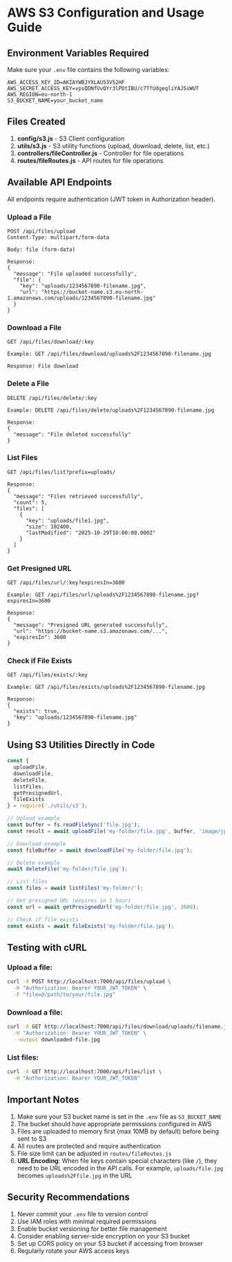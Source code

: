 # AWS S3 Configuration and Usage Guide

## Environment Variables Required

Make sure your `.env` file contains the following variables:

```env
AWS_ACCESS_KEY_ID=AKIAYWBJYXLAU53V52HF
AWS_SECRET_ACCESS_KEY=vpsQDNfUvQYr3lPDtIBU/c7TfUdgeqliYAJ5sWUT
AWS_REGION=eu-north-1
S3_BUCKET_NAME=your_bucket_name
```

## Files Created

1. **config/s3.js** - S3 Client configuration
2. **utils/s3.js** - S3 utility functions (upload, download, delete, list, etc.)
3. **controllers/fileController.js** - Controller for file operations
4. **routes/fileRoutes.js** - API routes for file operations

## Available API Endpoints

All endpoints require authentication (JWT token in Authorization header).

### Upload a File
```
POST /api/files/upload
Content-Type: multipart/form-data

Body: file (form-data)

Response:
{
  "message": "File uploaded successfully",
  "file": {
    "key": "uploads/1234567890-filename.jpg",
    "url": "https://bucket-name.s3.eu-north-1.amazonaws.com/uploads/1234567890-filename.jpg"
  }
}
```

### Download a File
```
GET /api/files/download/:key

Example: GET /api/files/download/uploads%2F1234567890-filename.jpg

Response: File download
```

### Delete a File
```
DELETE /api/files/delete/:key

Example: DELETE /api/files/delete/uploads%2F1234567890-filename.jpg

Response:
{
  "message": "File deleted successfully"
}
```

### List Files
```
GET /api/files/list?prefix=uploads/

Response:
{
  "message": "Files retrieved successfully",
  "count": 5,
  "files": [
    {
      "key": "uploads/file1.jpg",
      "size": 102400,
      "lastModified": "2025-10-29T10:00:00.000Z"
    }
  ]
}
```

### Get Presigned URL
```
GET /api/files/url/:key?expiresIn=3600

Example: GET /api/files/url/uploads%2F1234567890-filename.jpg?expiresIn=3600

Response:
{
  "message": "Presigned URL generated successfully",
  "url": "https://bucket-name.s3.amazonaws.com/...",
  "expiresIn": 3600
}
```

### Check if File Exists
```
GET /api/files/exists/:key

Example: GET /api/files/exists/uploads%2F1234567890-filename.jpg

Response:
{
  "exists": true,
  "key": "uploads/1234567890-filename.jpg"
}
```

## Using S3 Utilities Directly in Code

```javascript
const { 
  uploadFile, 
  downloadFile, 
  deleteFile, 
  listFiles, 
  getPresignedUrl,
  fileExists 
} = require('./utils/s3');

// Upload example
const buffer = fs.readFileSync('file.jpg');
const result = await uploadFile('my-folder/file.jpg', buffer, 'image/jpeg');

// Download example
const fileBuffer = await downloadFile('my-folder/file.jpg');

// Delete example
await deleteFile('my-folder/file.jpg');

// List files
const files = await listFiles('my-folder/');

// Get presigned URL (expires in 1 hour)
const url = await getPresignedUrl('my-folder/file.jpg', 3600);

// Check if file exists
const exists = await fileExists('my-folder/file.jpg');
```

## Testing with cURL

### Upload a file:
```bash
curl -X POST http://localhost:7000/api/files/upload \
  -H "Authorization: Bearer YOUR_JWT_TOKEN" \
  -F "file=@/path/to/your/file.jpg"
```

### Download a file:
```bash
curl -X GET http://localhost:7000/api/files/download/uploads/filename.jpg \
  -H "Authorization: Bearer YOUR_JWT_TOKEN" \
  --output downloaded-file.jpg
```

### List files:
```bash
curl -X GET http://localhost:7000/api/files/list \
  -H "Authorization: Bearer YOUR_JWT_TOKEN"
```

## Important Notes

1. Make sure your S3 bucket name is set in the `.env` file as `S3_BUCKET_NAME`
2. The bucket should have appropriate permissions configured in AWS
3. Files are uploaded to memory first (max 10MB by default) before being sent to S3
4. All routes are protected and require authentication
5. File size limit can be adjusted in `routes/fileRoutes.js`
6. **URL Encoding**: When file keys contain special characters (like `/`), they need to be URL encoded in the API calls. For example, `uploads/file.jpg` becomes `uploads%2Ffile.jpg` in the URL

## Security Recommendations

1. Never commit your `.env` file to version control
2. Use IAM roles with minimal required permissions
3. Enable bucket versioning for better file management
4. Consider enabling server-side encryption on your S3 bucket
5. Set up CORS policy on your S3 bucket if accessing from browser
6. Regularly rotate your AWS access keys


